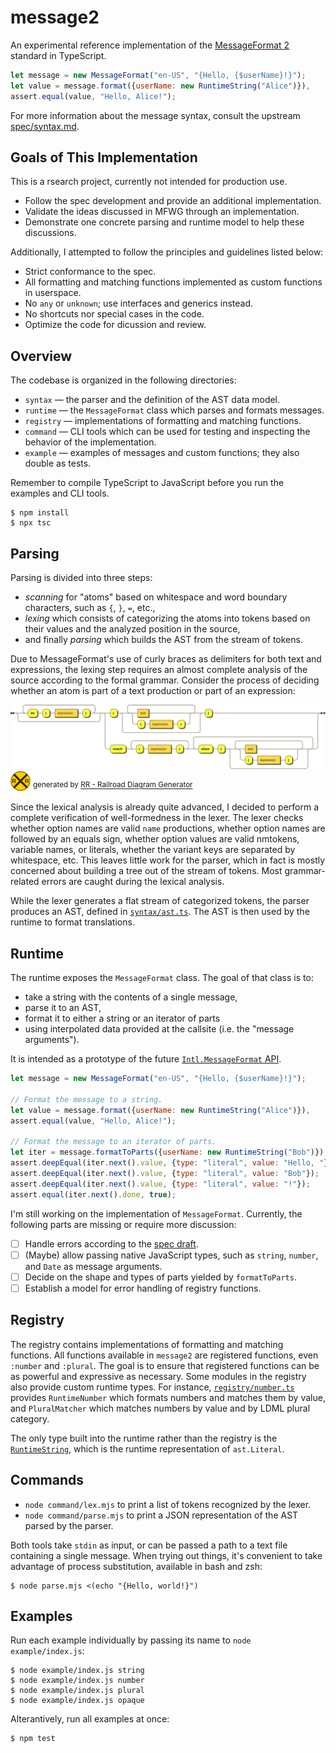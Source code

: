 # message2

An experimental reference implementation of the [MessageFormat 2](https://github.com/unicode-org/message-format-wg) standard in TypeScript.

```js
let message = new MessageFormat("en-US", "{Hello, {$userName}!}");
let value = message.format({userName: new RuntimeString("Alice")}),
assert.equal(value, "Hello, Alice!");
```

For more information about the message syntax, consult the upstream [spec/syntax.md](https://github.com/unicode-org/message-format-wg/blob/main/spec/syntax.md).

## Goals of This Implementation

This is a rsearch project, currently not intended for production use.

* Follow the spec development and provide an additional implementation.
* Validate the ideas discussed in MFWG through an implementation.
* Demonstrate one concrete parsing and runtime model to help these discussions.

Additionally, I attempted to follow the principles and guidelines listed below:

* Strict conformance to the spec.
* All formatting and matching functions implemented as custom functions in userspace.
* No `any` or `unknown`; use interfaces and generics instead.
* No shortcuts nor special cases in the code.
* Optimize the code for dicussion and review.

## Overview

The codebase is organized in the following directories:

* `syntax` — the parser and the definition of the AST data model.
* `runtime` — the `MessageFormat` class which parses and formats messages.
* `registry` — implementations of formatting and matching functions.
* `command` — CLI tools which can be used for testing and inspecting the behavior of the implementation.
* `example` — examples of messages and custom functions; they also double as tests.

Remember to compile TypeScript to JavaScript before you run the examples and CLI tools.

    $ npm install
	$ npx tsc

## Parsing

Parsing is divided into three steps:

* *scanning* for "atoms" based on whitespace and word boundary characters, such as `{`, `}`, `=`, etc.,
* *lexing* which consists of categorizing the atoms into tokens based on their values and the analyzed position in the source,
* and finally *parsing* which builds the AST from the stream of tokens.

Due to MessageFormat's use of curly braces as delimiters for both text and expressions, the lexing step requires an almost complete analysis of the source according to the formal grammar. Consider the process of deciding whether an atom is part of a text production or part of an expression:

![message](diagram/message.svg)
![Railroad-Diagram-Generator](diagram/Railroad-Diagram-Generator.svg) <sup>generated by [RR - Railroad Diagram Generator](https://bottlecaps.de/rr/ui)</sup>

Since the lexical analysis is already quite advanced, I decided to perform a complete verification of well-formedness in the lexer. The lexer checks whether option names are valid `name` productions, whether option names are followed by an equals sign, whether option values are valid nmtokens, variable names, or literals, whether the variant keys are separated by whitespace, etc. This leaves little work for the parser, which in fact is mostly concerned about building a tree out of the stream of tokens. Most grammar-related errors are caught during the lexical analysis.

While the lexer generates a flat stream of categorized tokens, the parser produces an AST, defined in [`syntax/ast.ts`](syntax/ast.ts). The AST is then used by the runtime to format translations.

## Runtime

The runtime exposes the `MessageFormat` class. The goal of that class is to:

* take a string with the contents of a single message,
* parse it to an AST,
* format it to either a string or an iterator of parts
* using interpolated data provided at the callsite (i.e. the "message arguments").

It is intended as a prototype of the future [`Intl.MessageFormat` API](https://github.com/tc39/proposal-intl-messageformat).

```js
let message = new MessageFormat("en-US", "{Hello, {$userName}!}");

// Format the message to a string.
let value = message.format({userName: new RuntimeString("Alice")}),
assert.equal(value, "Hello, Alice!");

// Format the message to an iterator of parts.
let iter = message.formatToParts({userName: new RuntimeString("Bob")});
assert.deepEqual(iter.next().value, {type: "literal", value: "Hello, "});
assert.deepEqual(iter.next().value, {type: "literal", value: "Bob"});
assert.deepEqual(iter.next().value, {type: "literal", value: "!"});
assert.equal(iter.next().done, true);
```

I'm still working on the implementation of `MessageFormat`. Currently, the following parts are missing or require more discussion:

- [ ] Handle errors according to the [spec draft](https://github.com/unicode-org/message-format-wg/blob/main/spec/formatting.md#error-handling).
- [ ] (Maybe) allow passing native JavaScript types, such as `string`, `number`, and `Date` as message arguments. 
- [ ] Decide on the shape and types of parts yielded by `formatToParts`.
- [ ] Establish a model for error handling of registry functions.

## Registry

The registry contains implementations of formatting and matching functions. All functions available in `message2` are registered functions, even `:number` and `:plural`. The goal is to ensure that registered functions can be as powerful and expressive as necessary. Some modules in the registry also provide custom runtime types. For instance, [`registry/number.ts`](registry/number.ts) provides `RuntimeNumber` which formats numbers and matches them by value, and `PluralMatcher` which matches numbers by value and by LDML plural category.

The only type built into the runtime rather than the registry is the [`RuntimeString`](runtime/RuntimeString.js), which is the runtime representation of `ast.Literal`.

## Commands

* `node command/lex.mjs` to print a list of tokens recognized by the lexer.
* `node command/parse.mjs` to print a JSON representation of the AST parsed by the parser.

Both tools take `stdin` as input, or can be passed a path to a text file containing a single message. When trying out things, it's convenient to take advantage of process substitution, available in bash and zsh:

    $ node parse.mjs <(echo "{Hello, world!}")

## Examples

Run each example individually by passing its name to `node example/index.js`:

    $ node example/index.js string
    $ node example/index.js number
    $ node example/index.js plural
    $ node example/index.js opaque

Alterantively, run all examples at once:

	$ npm test
